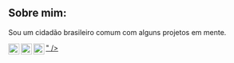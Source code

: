 ## Sobre mim:
Sou um cidadão brasileiro comum com alguns projetos em mente.

[<img align="left" alt="Twitch" width="22px" src="https://www.flaticon.com/svg/vstatic/svg/2111/2111668.svg?token=exp=1617573948~hmac=48fa50c4e5ac008174cb9baf1c0e4fe0"></path></g></svg>" />][twitch]
[<img align="left" alt="Twitter" width="22px" src="https://www.flaticon.com/svg/vstatic/svg/733/733579.svg?token=exp=1617574266~hmac=677ec43a088b74f869490dce9c66ea4c" />][twitter]
[<img align="left" alt="YouTube" width="22px" src="https://www.flaticon.com/svg/vstatic/svg/1384/1384060.svg?token=exp=1617573792~hmac=44e631e4334fe26548794ae4cc277209" />][youtube]

[twitch]: https://twitch.tv/kyanmarcos
[twitter]: https://twitter.com/kyanmarcos
[youtube]: https://www.youtube.com/channel/UCR0IA6JFTcuVGFNcc0TeqYA
